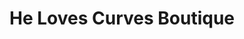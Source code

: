 ---
title: "He Loves Curves Boutique"
url: /richmond-heights/he-loves-curves-boutique/
shop: clothes
---